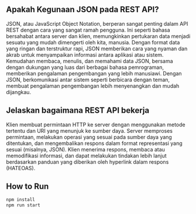 ## Apakah Kegunaan JSON pada REST API?
JSON, atau JavaScript Object Notation, berperan sangat penting dalam API REST dengan cara yang sangat ramah pengguna. Ini seperti bahasa bersahabat antara server dan klien, memungkinkan pertukaran data menjadi sesuatu yang mudah dimengerti oleh kita, manusia. Dengan format data yang ringan dan terstruktur rapi, JSON memberikan cara yang nyaman dan akrab untuk menyampaikan informasi antara aplikasi atau sistem. Kemudahan membaca, menulis, dan memahami data JSON, bersama dengan dukungan yang luas dari berbagai bahasa pemrograman, memberikan pengalaman pengembangan yang lebih manusiawi. Dengan JSON, berkomunikasi antar sistem seperti berbicara dengan teman, membuat pengalaman pengembangan lebih menyenangkan dan mudah dijangkau.

## Jelaskan bagaimana REST API bekerja
Klien membuat permintaan HTTP ke server dengan menggunakan metode tertentu dan URI yang menunjuk ke sumber daya.
Server memproses permintaan, melakukan operasi yang sesuai pada sumber daya yang ditentukan, dan mengembalikan respons dalam format representasi yang sesuai (misalnya, JSON).
Klien menerima respons, membaca atau memodifikasi informasi, dan dapat melakukan tindakan lebih lanjut berdasarkan panduan yang diberikan oleh hyperlink dalam respons (HATEOAS).

## How to Run
```bash
npm install
npm run start

